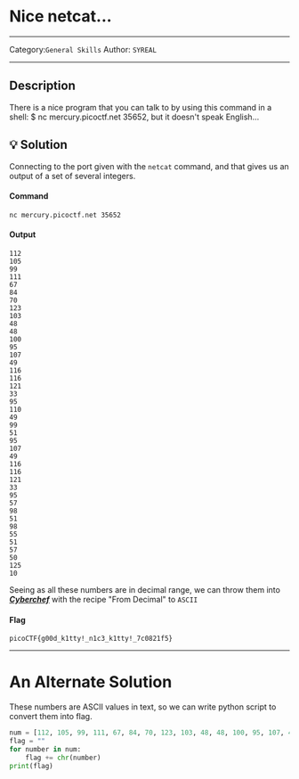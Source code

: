 # Nice netcat...

---

Category:`General Skills`
Author: `SYREAL`

---

## Description

There is a nice program that you can talk to by using this command in a shell: $ nc mercury.picoctf.net 35652, but it doesn't speak English...

## :bulb: Solution

Connecting to the port given with the `netcat` command, and that gives us an output of a set of several integers.
#### **Command**

`nc mercury.picoctf.net 35652`

#### **Output**

```
112 
105 
99 
111 
67 
84 
70 
123 
103 
48 
48 
100 
95 
107 
49 
116 
116 
121 
33 
95 
110 
49 
99 
51 
95 
107 
49 
116 
116 
121 
33 
95 
57 
98 
51 
98 
55 
51 
57 
50 
125 
10
```
Seeing as all these numbers are in decimal range, we can throw them into [***Cyberchef***](https://gchq.github.io/CyberChef/)  with the recipe "From Decimal" to `ASCII`

#### **Flag**

`picoCTF{g00d_k1tty!_n1c3_k1tty!_7c0821f5}`

---
# An Alternate Solution

These numbers are ASCII values in text, so we can write python script to convert them into flag.

```python
num = [112, 105, 99, 111, 67, 84, 70, 123, 103, 48, 48, 100, 95, 107, 49, 116, 116, 121, 33, 95, 110, 49, 99, 51, 95, 107, 49, 116, 116, 121, 33, 95, 55, 99, 48, 56, 50, 49, 102, 53, 125, 10]
flag = ""
for number in num:
    flag += chr(number)
print(flag)
```
